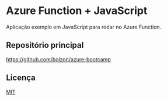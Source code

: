 
# Azure Function + JavaScript

Aplicação exemplo em JavaScript para rodar no Azure Function.

## Repositório principal

https://github.com/bolzon/azure-bootcamp

## Licença

[MIT](https://opensource.org/licenses/MIT)
